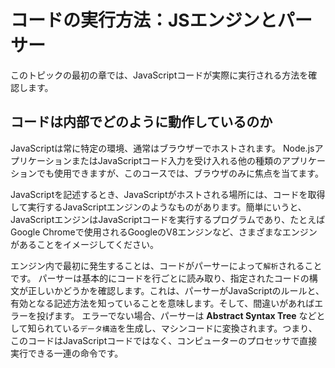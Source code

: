 


# **コードの実行方法：JSエンジンとパーサー**

このトピックの最初の章では、JavaScriptコードが実際に実行される方法を確認します。

## **コードは内部でどのように動作しているのか**

JavaScriptは常に特定の環境、通常はブラウザーでホストされます。
Node.jsアプリケーションまたはJavaScriptコード入力を受け入れる他の種類のアプリケーションでも使用できますが、このコースでは、ブラウザのみに焦点を当てます。

JavaScriptを記述するとき、JavaScriptがホストされる場所には、コードを取得して実行するJavaScriptエンジンのようなものがあります。簡単にいうと、JavaScriptエンジンはJavaScriptコードを実行するプログラムであり、たとえばGoogle Chromeで使用されるGoogleのV8エンジンなど、さまざまなエンジンがあることをイメージしてください。

エンジン内で最初に発生することは、コードがパーサーによって``解析``されることです。
パーサーは基本的にコードを行ごとに読み取り、指定されたコードの構文が正しいかどうかを確認します。これは、パーサーがJavaScriptのルールと、有効となる記述方法を知っていることを意味します。そして、間違いがあればエラーを投げます。
エラーでない場合、パーサーは **Abstract Syntax Tree** などとして知られている``データ構造``を生成し、マシンコードに変換されます。つまり、このコードはJavaScriptコードではなく、コンピューターのプロセッサで直接実行できる一連の命令です。

